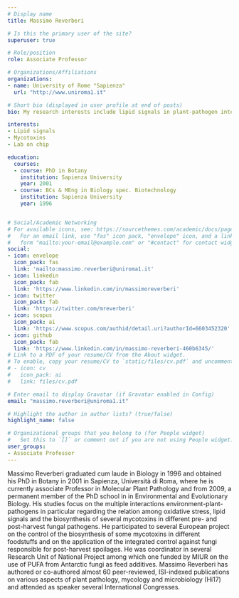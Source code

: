 ```yaml
---
# Display name
title: Massimo Reverberi

# Is this the primary user of the site?
superuser: true

# Role/position
role: Associate Professor

# Organizations/Affiliations
organizations:
- name: University of Rome "Sapienza" 
  url: "http://www.uniroma1.it"

# Short bio (displayed in user profile at end of posts)
bio: My research interests include lipid signals in plant-pathogen interaction and mycotoxins.

interests:
- Lipid signals
- Mycotoxins
- Lab on chip

education:
  courses:
  - course: PhD in Botany
    institution: Sapienza University
    year: 2001
  - course: BCs & MEng in Biology spec. Biotechnology
    institution: Sapienza University
    year: 1996


# Social/Academic Networking
# For available icons, see: https://sourcethemes.com/academic/docs/page-builder/#icons
#   For an email link, use "fas" icon pack, "envelope" icon, and a link in the
#   form "mailto:your-email@example.com" or "#contact" for contact widget.
social:
- icon: envelope
  icon_pack: fas
  link: 'mailto:massimo.reverberi@uniroma1.it'
- icon: linkedin
  icon_pack: fab
  link: 'https://www.linkedin.com/in/massimoreverberi'
- icon: twitter
  icon_pack: fab
  link: 'https://twitter.com/mreverberi'
- icon: scopus
  icon_pack: ai
  link: 'https://www.scopus.com/authid/detail.uri?authorId=6603452320'
- icon: github
  icon_pack: fab
  link: 'https://www.linkedin.com/in/massimo-reverberi-460b6345/'
# Link to a PDF of your resume/CV from the About widget.
# To enable, copy your resume/CV to `static/files/cv.pdf` and uncomment the lines below.
# - icon: cv
#   icon_pack: ai
#   link: files/cv.pdf

# Enter email to display Gravatar (if Gravatar enabled in Config)
email: "massimo.reverberi@uniroma1.it"

# Highlight the author in author lists? (true/false)
highlight_name: false

# Organizational groups that you belong to (for People widget)
#   Set this to `[]` or comment out if you are not using People widget.
user_groups:
- Associate Professor
---
```

<link rel="stylesheet" href="https://cdn.jsdelivr.net/gh/jpswalsh/academicons@1/css/academicons.min.css">

Massimo Reverberi graduated cum laude in Biology in 1996 and obtained his PhD in Botany in 2001 in Sapienza, Università di Roma, 
where he is currently associate Professor in Molecular Plant Pathology and from 2009, a permanent member of the PhD school in in Environmental 
and Evolutionary Biology. His studies focus on the multiple interactions environment-plant-pathogens in particular 
regarding the relation among oxidative stress, lipid signals and the biosynthesis of several mycotoxins in different 
pre- and post-harvest fungal pathogens. He participated to several European project on the control of the 
biosynthesis of some mycotoxins in different foodstuffs and on the application of the integrated control against fungi 
responsible for post-harvest spoilages. He was coordinator in several Research Unit of National Project among which one funded 
by MIUR on the use of PUFA from Antarctic fungi as feed additives. Massimo Reverberi has authored or co-authored almost 60 
peer-reviewed, ISI-indexed publications on various aspects of plant pathology, mycology and microbiology (Hi17) and attended 
as speaker several International Congresses.
